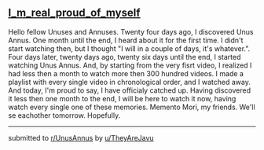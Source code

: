 ## [I_m_real_proud_of_myself](https://www.reddit.com/r/UnusAnnus/comments/jrvwd9/im_real_proud_of_myself/)
Hello fellow Unuses and Annuses. 
Twenty four days ago, I discovered Unus Annus. One month until the end, I heard about it for the first time. I didn't start watching then, but I thought "I will in a couple of days, it's whatever.". 
Four days later, twenty days ago, twenty six days until the end, I started watching Unus Annus. And, by starting from the very fisrt video, I realized I had less then a month to watch more then 300 hundred videos. I made a playlist with every single video in chronological order, and I watched away. 
And today, I'm proud to say, I have officialy catched up. Having discovered it less then one month to the end, I will be here to watch it now, having watch every single one of these memories. 
Memento Mori, my friends. 
We'll se eachother tomorrow. Hopefully.

---

submitted to [r/UnusAnnus](https://www.reddit.com/r/UnusAnnus) by [u/TheyAreJavu](https://www.reddit.com/user/TheyAreJavu)
